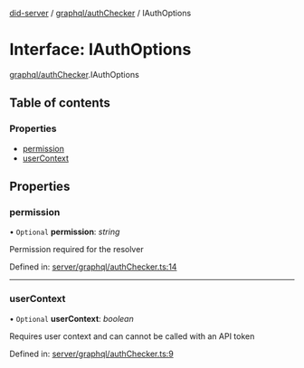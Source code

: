 [did-server](../README.md) / [graphql/authChecker](../modules/graphql_authchecker.md) / IAuthOptions

# Interface: IAuthOptions

[graphql/authChecker](../modules/graphql_authchecker.md).IAuthOptions

## Table of contents

### Properties

- [permission](graphql_authchecker.iauthoptions.md#permission)
- [userContext](graphql_authchecker.iauthoptions.md#usercontext)

## Properties

### permission

• `Optional` **permission**: *string*

Permission required for the resolver

Defined in: [server/graphql/authChecker.ts:14](https://github.com/Puzzlepart/did/blob/4fe732f3/server/graphql/authChecker.ts#L14)

___

### userContext

• `Optional` **userContext**: *boolean*

Requires user context and can cannot be called with an API token

Defined in: [server/graphql/authChecker.ts:9](https://github.com/Puzzlepart/did/blob/4fe732f3/server/graphql/authChecker.ts#L9)
